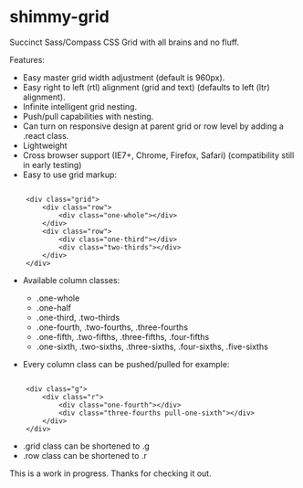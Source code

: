 shimmy-grid
===========

Succinct Sass/Compass CSS Grid with all brains and no fluff.

Features:

* Easy master grid width adjustment (default is 960px).
* Easy right to left (rtl) alignment (grid and text) (defaults to left (ltr) alignment).
* Infinite intelligent grid nesting.
* Push/pull capabilities with nesting.
* Can turn on responsive design at parent grid or row level by adding a .react class.
* Lightweight
* Cross browser support (IE7+, Chrome, Firefox, Safari) (compatibility still in early testing)
* Easy to use grid markup:

<pre><code>
	&lt;div class="grid"&gt;
		&lt;div class="row"&gt;
			&lt;div class="one-whole"&gt;&lt;/div&gt;
		&lt;/div&gt;
		&lt;div class="row"&gt;
			&lt;div class="one-third"&gt;&lt;/div&gt;
			&lt;div class="two-thirds"&gt;&lt;/div&gt;
		&lt;/div&gt;
	&lt;/div&gt;
</code></pre>

* Available column classes:
	- .one-whole
	- .one-half
	- .one-third, .two-thirds
	- .one-fourth, .two-fourths, .three-fourths
	- .one-fifth, .two-fifths, .three-fifths, .four-fifths
	- .one-sixth, .two-sixths, .three-sixths, .four-sixths, .five-sixths

* Every column class can be pushed/pulled for example:

<pre><code>
	&lt;div class="g"&gt;
		&lt;div class="r"&gt;
			&lt;div class="one-fourth"&gt;&lt;/div&gt;
			&lt;div class="three-fourths pull-one-sixth"&gt;&lt;/div&gt;
		&lt;/div&gt;
	&lt;/div&gt;
</code></pre>

* .grid class can be shortened to .g
* .row class can be shortened to .r

This is a work in progress. Thanks for checking it out.